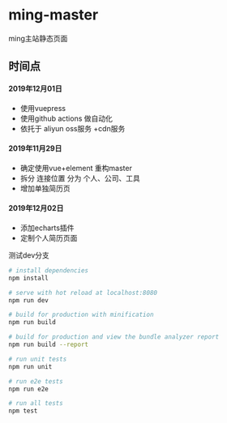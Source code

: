 # ming-master
ming主站静态页面

## 时间点
#### 2019年12月01日
* 使用vuepress 
* 使用github actions 做自动化
* 依托于 aliyun oss服务 +cdn服务

#### 2019年11月29日
* 确定使用vue+element 重构master 
* 拆分 连接位置  分为 个人、公司、工具 
* 增加单独简历页  

#### 2019年12月02日
* 添加echarts插件 
* 定制个人简历页面 


测试dev分支






``` bash
# install dependencies
npm install

# serve with hot reload at localhost:8080
npm run dev

# build for production with minification
npm run build

# build for production and view the bundle analyzer report
npm run build --report

# run unit tests
npm run unit

# run e2e tests
npm run e2e

# run all tests
npm test
```
